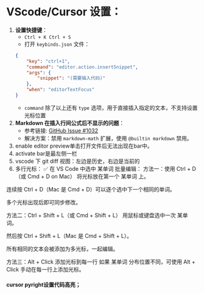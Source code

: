 # VScode/Cursor 设置：
1. **设置快捷键**：
    - `Ctrl + K Ctrl + S`
    - 打开 `keybinds.json` 文件：
    ```json
    {
        "key": "ctrl+1",
        "command": "editor.action.insertSnippet",
        "args": {
            "snippet": "(需要插入代码)"
        },
        "when": "editorTextFocus"
    }
    ```
    - `command` 除了以上还有 `type` 选项，用于直接插入指定的文本，不支持设置光标位置
2. **Markdown 在插入行间公式后不显示的问题**：
    - 参考链接: [GitHub Issue #1032](https://github.com/yzhang-gh/vscode-markdown/issues/1032)
    - 解决方案：禁用 `markdown-math` 扩展，使用 `@builtin markdown` 禁用。
3. enable editor preview单击打开文件后无法出现在bar中。
4. activate bar是最左侧一栏
5. vscode 下 git diff 视图：左边是历史，右边是当前的
6. 多行光标：
✅ 在 VS Code 中选中 某单词 批量编辑：
方法一：使用 Ctrl + D（或 Cmd + D on Mac）
将光标放在第一个 某单词 上。

连续按 Ctrl + D（Mac 是 Cmd + D）可以逐个选中下一个相同的单词。

多个光标出现后即可同步修改。

方法二：Ctrl + Shift + L（或 Cmd + Shift + L）
用鼠标或键盘选中一次 某单词。

然后按 Ctrl + Shift + L（Mac 是 Cmd + Shift + L）。

所有相同的文本会被添加为多光标，一起编辑。

方法三：Alt + Click 添加光标到每一行
如果 某单词 分布位置不同，可使用 Alt + Click 手动在每一行上添加光标。

#### cursor pyright设置代码高亮；